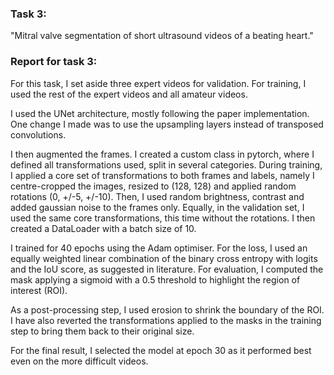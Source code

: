 ### Task 3:
"Mitral valve segmentation of short ultrasound videos of a beating heart."

### Report for task 3:

For this task, I set aside three expert videos for validation. For training, I used the rest of the expert videos and all amateur videos.

I used the UNet architecture, mostly following the paper implementation. One change I made was to use the upsampling layers instead of transposed convolutions.

I then augmented the frames. I created a custom class in pytorch, where I defined all transformations used, split in several categories. During training, I applied a core set of transformations to both frames and labels, namely I centre-cropped the images, resized to (128, 128) and applied random rotations (0, +/-5, +/-10). Then, I used random brightness, contrast and added gaussian noise to the frames only. Equally, in the validation set, I used the same core transformations, this time without the rotations. I then created a DataLoader with a batch size of 10. 

I trained for 40 epochs using the Adam optimiser. For the loss, I used an equally weighted linear combination of the binary cross entropy with logits and the IoU score, as suggested in literature. For evaluation, I computed the mask applying a sigmoid with a 0.5 threshold to highlight the region of interest (ROI).

As a post-processing step, I used erosion to shrink the boundary of the ROI. I have also reverted the transformations applied to the masks in the training step to bring them back to their original size.

For the final result, I selected the model at epoch 30 as it performed best even on the more difficult videos.
